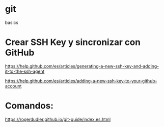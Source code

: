 # git
basics

# Crear SSH Key y sincronizar con GitHub

https://help.github.com/es/articles/generating-a-new-ssh-key-and-adding-it-to-the-ssh-agent

https://help.github.com/es/articles/adding-a-new-ssh-key-to-your-github-account

# Comandos:

https://rogerdudler.github.io/git-guide/index.es.html
